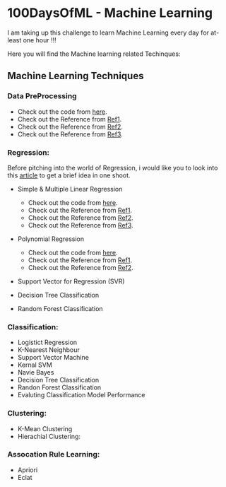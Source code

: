 # 100DaysOfML - Machine Learning
I am taking up this challenge to learn Machine Learning every day for at-least one hour !!!

Here you will find the Machine learning related Techinques:

## Machine Learning Techniques

### Data PreProcessing

  - Check out the code from [here](https://github.com/mankertales/100DaysOfML/blob/master/Machine_Learning/DataProcessing.md).
  - Check out the Reference from [Ref1](https://towardsdatascience.com/ways-to-detect-and-remove-the-outliers-404d16608dba).
  - Check out the Reference from [Ref2](https://towardsdatascience.com/feature-engineering-for-machine-learning-3a5e293a5114#7559).
  - Check out the Reference from [Ref3](https://medium.com/analytics-vidhya/feature-preprocessing-for-numerical-data-the-most-important-step-e9ed76151298).
  
### Regression:

Before pitching into the world of Regression, i would like you to look into this [article](https://www.analyticsvidhya.com/blog/2015/08/comprehensive-guide-regression/) to get a brief idea in one shoot.

- Simple & Multiple Linear Regression

  - Check out the code from [here](https://github.com/mankertales/100DaysOfML/blob/master/Machine_Learning/Multiple_Linear_Regression.md).
  - Check out the Reference from [Ref1](https://medium.com/@pytholabs/multivariate-linear-regression-from-scratch-in-python-5c4f219be6a).
  - Check out the Reference from [Ref2](https://www.datacamp.com/community/tutorials/essentials-linear-regression-python).
  - Check out the Reference from [Ref3](https://towardsdatascience.com/linear-regression-on-boston-housing-dataset-f409b7e4a155).
  
- Polynomial Regression

  - Check out the code from [here](https://github.com/mankertales/100DaysOfML/blob/master/Machine_Learning/polynomial_Regression.md).
  - Check out the Reference from [Ref1](https://towardsdatascience.com/polynomial-regression-bbe8b9d97491).
  - Check out the Reference from [Ref2](https://www.analyticsvidhya.com/blog/2018/03/introduction-regression-splines-python-codes/).
  
- Support Vector for Regression (SVR)
- Decision Tree Classification
- Random Forest Classification

### Classification:

- Logistict Regression
- K-Nearest Neighbour
- Support Vector Machine
- Kernal SVM
- Navie Bayes
- Decision Tree Classification
- Randon Forest Classification
- Evaluting Classification Model Performance

### Clustering:

- K-Mean Clustering
- Hierachial Clustering:

### Assocation Rule Learning:

- Apriori
- Eclat

